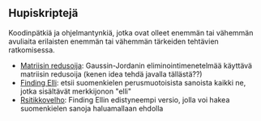 ## Hupiskriptejä

Koodinpätkiä ja ohjelmantynkiä, jotka ovat olleet enemmän tai vähemmän avuliaita erilaisten enemmän tai vähemmän tärkeiden tehtävien ratkomisessa.

- [Matriisin redusoija](https://github.com/ellikiiski/Hupiohjelmia/tree/main/MatrixReducer): Gaussin-Jordanin eliminointimenetelmää käyttävä matriisin redusoija (kenen idea tehdä javalla tällästä??)
- [Finding Elli](https://github.com/ellikiiski/Hupiohjelmia/tree/main/FindingElli): etsii suomenkielen perusmuotoisista sanoista kaikki ne, jotka sisältävät merkkijonon "elli"
- [Rsitikkovelho](https://github.com/ellikiiski/Hupiskriptit/tree/main/Ristikkovelho): Finding Ellin edistyneempi versio, jolla voi hakea suomenkielen sanoja haluamallaan ehdolla
